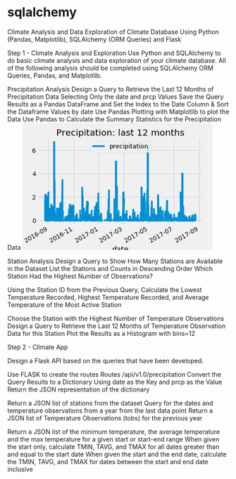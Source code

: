 # sqlalchemy


Climate Analysis and Data Exploration of Climate Database Using Python (Pandas, Matplotlib), SQLAlchemy (ORM Queries) and Flask

Step 1 - Climate Analysis and Exploration
Use Python and SQLAlchemy to do basic climate analysis and data exploration of your climate database. All of the following analysis should be completed using SQLAlchemy ORM Queries, Pandas, and Matplotlib.

Precipitation Analysis
Design a Query to Retrieve the Last 12 Months of Precipitation Data Selecting Only the date and prcp Values
Save the Query Results as a Pandas DataFrame and Set the Index to the Date Column & Sort the Dataframe Values by date
Use Pandas Plotting with Matplotlib to plot the Data
Use Pandas to Calculate the Summary Statistics for the Precipitation Data
![](images/precipitation.png)




Station Analysis
Design a Query to Show How Many Stations are Available in the Dataset
List the Stations and Counts in Descending Order
Which Station Had the Highest Number of Observations?

Using the Station ID from the Previous Query, Calculate the Lowest Temperature Recorded, Highest Temperature Recorded, and Average Temperature of the Most Active Station

Choose the Station with the Highest Number of Temperature Observations
Design a Query to Retrieve the Last 12 Months of Temperature Observation Data for this Station
Plot the Results as a Histogram with bins=12


Step 2 - Climate App

Design a Flask API based on the queries that have been developed.

Use FLASK to create the routes
Routes
/api/v1.0/precipitation
Convert the Query Results to a Dictionary Using date as the Key and prcp as the Value
Return the JSON representation of the dictionary

Return a JSON list of stations from the dataset
Query for the dates and temperature observations from a year from the last data point
Return a JSON list of Temperature Observations (tobs) for the previous year

Return a JSON list of the minimum temperature, the average temperature and the max temperature for a given start or start-end range
When given the start only, calculate TMIN, TAVG, and TMAX for all dates greater than and equal to the start date
When given the start and the end date, calculate the TMIN, TAVG, and TMAX for dates between the start and end date inclusive
